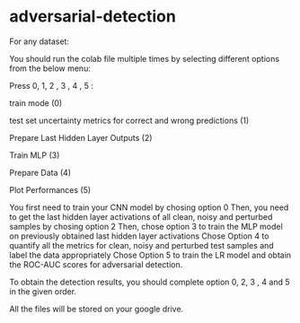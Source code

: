 # adversarial-detection

For any dataset:

You should run the colab file multiple times by selecting different options from the below menu:

Press 0, 1, 2 , 3 , 4 , 5 :

train mode (0)

test set uncertainty metrics for correct and wrong predictions (1)

Prepare Last Hidden Layer Outputs (2)

Train MLP (3)

Prepare Data (4)

Plot Performances (5)


You first need to train your CNN model by chosing option 0
Then, you need to get the last hidden layer activations of all clean, noisy and perturbed samples by chosing option 2
Then, chose option 3 to train the MLP model on previously obtained last hidden layer activations
Chose Option 4 to quantify all the metrics for clean, noisy and perturbed test samples and label the data appropriately
Chose Option 5 to train the LR model and obtain the ROC-AUC scores for adversarial detection.

To obtain the detection results, you should complete option 0, 2, 3 , 4 and 5 in the given order.

All the files will be stored on your google drive. 
